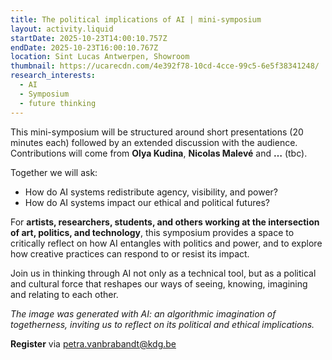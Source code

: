 ```yaml
---
title: The political implications of AI | mini-symposium
layout: activity.liquid
startDate: 2025-10-23T14:00:10.757Z
endDate: 2025-10-23T16:00:10.767Z
location: Sint Lucas Antwerpen, Showroom
thumbnail: https://ucarecdn.com/4e392f78-10cd-4cce-99c5-6e5f38341248/
research_interests:
  - AI
  - Symposium
  - future thinking
---
```

This mini-symposium will be structured around short presentations (20 minutes each) followed by an extended discussion with the audience. Contributions will come from **Olya Kudina**, **Nicolas Malevé** and **…** (tbc).

Together we will ask:

* How do AI systems redistribute agency, visibility, and power?
* How do AI systems impact our ethical and political futures?

For **artists, researchers, students, and others working at the intersection of art, politics, and technology**, this symposium provides a space to critically reflect on how AI entangles with politics and power, and to explore how creative practices can respond to or resist its impact.

Join us in thinking through AI not only as a technical tool, but as a political and cultural force that reshapes our ways of seeing, knowing, imagining and relating to each other. 

*The image was generated with AI: an algorithmic imagination of togetherness, inviting us to reflect on its political and ethical implications.*

**R﻿egister** via petra.vanbrabandt@kdg.be